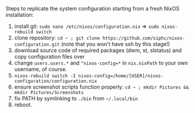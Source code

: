 Steps to replicate the system configuration starting from a fresh NixOS installation:
1. install git: `sudo nano /etc/nixos/configuration.nix` => `sudo nixos-rebuild switch`
2. clone repository: `cd ~ ; git clone https://github.com/siphc/nixos-configuration.git` (note that you won't have ssh by this stage!)
3. download source code of required packages (dwm, st, slstatus) and copy configuration files over
4. change `users.users.*` and `"nixos-config=*` in `nix.nixPath` to your own username, of course.
5. `nixos-rebuild switch -I nixos-config=/home/[USER]/nixos-configuration/configuration.nix`
6. ensure screenshot scripts function properly: `cd ~ ; mkdir Pictures && mkdir Pictures/Screenshots`
7. fix PATH by symlinking to `./bin` from `~/.local/bin`
8. reboot.
